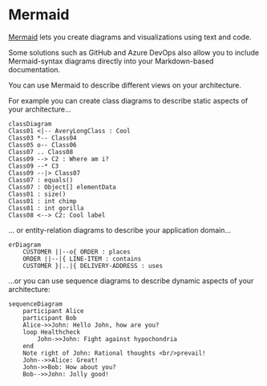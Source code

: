 # Mermaid

[Mermaid](https://mermaid-js.github.io/mermaid/#/) lets you create diagrams and visualizations using text and code.

Some solutions such as GitHub and Azure DevOps also allow you to include Mermaid-syntax diagrams directly into your Markdown-based documentation.

You can use Mermaid to describe different views on your architecture. 

For example you can create class diagrams to describe static aspects of your architecture...

```mermaid
classDiagram
Class01 <|-- AveryLongClass : Cool
Class03 *-- Class04
Class05 o-- Class06
Class07 .. Class08
Class09 --> C2 : Where am i?
Class09 --* C3
Class09 --|> Class07
Class07 : equals()
Class07 : Object[] elementData
Class01 : size()
Class01 : int chimp
Class01 : int gorilla
Class08 <--> C2: Cool label
```

... or entity-relation diagrams to describe your application domain...

```mermaid
erDiagram
    CUSTOMER ||--o{ ORDER : places
    ORDER ||--|{ LINE-ITEM : contains
    CUSTOMER }|..|{ DELIVERY-ADDRESS : uses
```

...or you can use sequence diagrams to describe dynamic aspects of your architecture:

```mermaid
sequenceDiagram
    participant Alice
    participant Bob
    Alice->>John: Hello John, how are you?
    loop Healthcheck
        John->>John: Fight against hypochondria
    end
    Note right of John: Rational thoughts <br/>prevail!
    John-->>Alice: Great!
    John->>Bob: How about you?
    Bob-->>John: Jolly good!
```